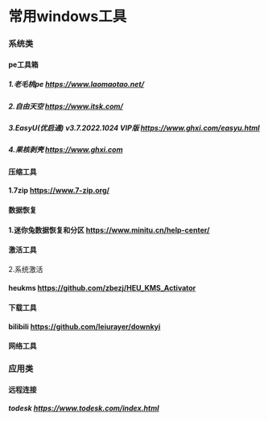 

# 常用windows工具

### 系统类

#### pe工具箱

##### 1.老毛桃pe https://www.laomaotao.net/
##### 2.自由天空 https://www.itsk.com/
##### 3.EasyU(优启通) v3.7.2022.1024 VIP版  https://www.ghxi.com/easyu.html
##### 4.果核剥壳 https://www.ghxi.com


#### 压缩工具


#### 1.7zip https://www.7-zip.org/

#### 数据恢复

#### 1.迷你兔数据恢复和分区 https://www.minitu.cn/help-center/


#### 激活工具

2.系统激活

#### heukms https://github.com/zbezj/HEU_KMS_Activator


#### 下载工具


####  bilibili https://github.com/leiurayer/downkyi

#### 网络工具

### 应用类
#### 远程连接

##### todesk https://www.todesk.com/index.html












